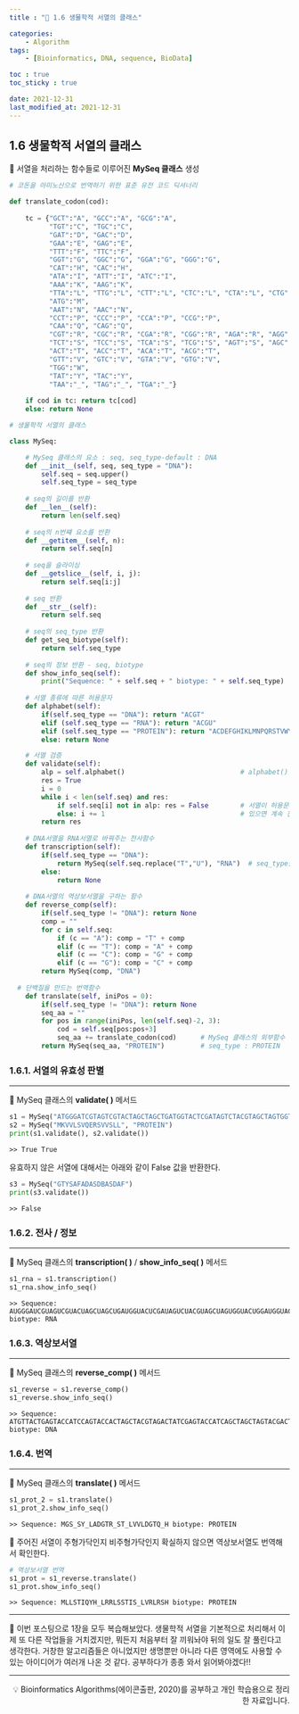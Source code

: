 ```yaml
---
title : "🧬 1.6 생물학적 서열의 클래스"

categories:
    - Algorithm
tags:
    - [Bioinformatics, DNA, sequence, BioData]

toc : true
toc_sticky : true

date: 2021-12-31
last_modified_at: 2021-12-31
---
```


## 1.6 생물학적 서열의 클래스

🧬 서열을 처리하는 함수들로 이루어진 <b>MySeq 클래스</b> 생성

```py
# 코돈을 아미노산으로 번역하기 위한 표준 유전 코드 딕셔너리 

def translate_codon(cod):
    
    tc = {"GCT":"A", "GCC":"A", "GCG":"A",
          "TGT":"C", "TGC":"C",
          "GAT":"D", "GAC":"D",
          "GAA":"E", "GAG":"E",
          "TTT":"F", "TTC":"F",
          "GGT":"G", "GGC":"G", "GGA":"G", "GGG":"G",
          "CAT":"H", "CAC":"H",
          "ATA":"I", "ATT":"I", "ATC":"I",
          "AAA":"K", "AAG":"K",
          "TTA":"L", "TTG":"L", "CTT":"L", "CTC":"L", "CTA":"L", "CTG":"L",
          "ATG":"M", 
          "AAT":"N", "AAC":"N",
          "CCT":"P", "CCC":"P", "CCA":"P", "CCG":"P",
          "CAA":"Q", "CAG":"Q",
          "CGT":"R", "CGC":"R", "CGA":"R", "CGG":"R", "AGA":"R", "AGG":"R",
          "TCT":"S", "TCC":"S", "TCA":"S", "TCG":"S", "AGT":"S", "AGC":"S",
          "ACT":"T", "ACC":"T", "ACA":"T", "ACG":"T",
          "GTT":"V", "GTC":"V", "GTA":"V", "GTG":"V",
          "TGG":"W",
          "TAT":"Y", "TAC":"Y",
          "TAA":"_", "TAG":"_", "TGA":"_"}
          
    if cod in tc: return tc[cod]
    else: return None
```
```py
# 생물학적 서열의 클래스

class MySeq:

    # MySeq 클래스의 요소 : seq, seq_type-default : DNA
    def __init__(self, seq, seq_type = "DNA"):         
        self.seq = seq.upper()
        self.seq_type = seq_type
    
    # seq의 길이를 반환
    def __len__(self):                                           
        return len(self.seq)
    
    # seq의 n번쨰 요소를 반환
    def __getitem__(self, n):                                   
        return self.seq[n]
    
    # seq을 슬라이싱
    def __getslice__(self, i, j):                               
        return self.seq[i:j]
    
    # seq 반환
    def __str__(self):                                          
        return self.seq
    
    # seq의 seq_type 반환
    def get_seq_biotype(self):                                      
        return self.seq_type
    
    # seq의 정보 반환 - seq, biotype
    def show_info_seq(self):                                     
        print("Sequence: " + self.seq + " biotype: " + self.seq_type)
        
    # 서열 종류에 따른 허용문자 
    def alphabet(self):
        if(self.seq_type == "DNA"): return "ACGT"
        elif (self.seq_type == "RNA"): return "ACGU"
        elif (self.seq_type == "PROTEIN"): return "ACDEFGHIKLMNPQRSTVWY"
        else: return None

    # 서열 검증 
    def validate(self):
        alp = self.alphabet()                             # alphabet() 메서드를 받음
        res = True
        i = 0
        while i < len(self.seq) and res:
            if self.seq[i] not in alp: res = False        # 서열이 허용문자 내에 없다면 res = False
            else: i += 1                                  # 있으면 계속 진행
        return res
    
    # DNA서열을 RNA서열로 바꿔주는 전사함수 
    def transcription(self):
        if(self.seq_type == "DNA"):
            return MySeq(self.seq.replace("T","U"), "RNA")  # seq_type을 RNA로 replace
        else:
            return None
    
    # DNA서열의 역상보서열을 구하는 함수 
    def reverse_comp(self):
        if(self.seq_type != "DNA"): return None
        comp = ""
        for c in self.seq:
            if (c == "A"): comp = "T" + comp
            elif (c == "T"): comp = "A" + comp
            elif (c == "C"): comp = "G" + comp
            elif (c == "G"): comp = "C" + comp
        return MySeq(comp, "DNA") 
    
  # 단백질을 만드는 번역함수 
    def translate(self, iniPos = 0):
        if(self.seq_type != "DNA"): return None
        seq_aa = ""
        for pos in range(iniPos, len(self.seq)-2, 3):
            cod = self.seq[pos:pos+3]
            seq_aa += translate_codon(cod)      # MySeq 클래스의 외부함수 translate_codon() - 클래스 외부함수 접근 가능
        return MySeq(seq_aa, "PROTEIN")         # seq_type : PROTEIN
```

### 1.6.1. 서열의 유효성 판별
* * *

🧬 MySeq 클래스의 <b>validate( )</b> 메서드

```py
s1 = MySeq("ATGGGATCGTAGTCGTACTAGCTAGCTGATGGTACTCGATAGTCTACGTAGCTAGTGGTACTGGATGGTACTCAGTAACAT")
s2 = MySeq("MKVVLSVQERSVVSLL", "PROTEIN")
print(s1.validate(), s2.validate())    
```
```
>> True True
```
유효하지 않은 서열에 대해서는 아래와 같이 False 값을 반환한다.
```py
s3 = MySeq("GTYSAFADASDBASDAF")
print(s3.validate())
```
```
>> False
```

### 1.6.2. 전사 / 정보
* * *

🧬 MySeq 클래스의 <b>transcription( )</b> / <b>show_info_seq( )</b> 메서드 

```py
s1_rna = s1.transcription()
s1_rna.show_info_seq()
```
```
>> Sequence: AUGGGAUCGUAGUCGUACUAGCUAGCUGAUGGUACUCGAUAGUCUACGUAGCUAGUGGUACUGGAUGGUACUCAGUAACAU biotype: RNA
```

### 1.6.3. 역상보서열
* * *

🧬 MySeq 클래스의 <b>reverse_comp( )</b> 메서드

```py
s1_reverse = s1.reverse_comp()
s1_reverse.show_info_seq()
```
```
>> Sequence: ATGTTACTGAGTACCATCCAGTACCACTAGCTACGTAGACTATCGAGTACCATCAGCTAGCTAGTACGACTACGATCCCAT biotype: DNA
```

### 1.6.4. 번역
* * *

🧬 MySeq 클래스의 <b>translate( )</b> 메서드

```py
s1_prot_2 = s1.translate()
s1_prot_2.show_info_seq() 
```
```
>> Sequence: MGS_SY_LADGTR_ST_LVVLDGTQ_H biotype: PROTEIN
```  

🧬 주어진 서열이 주형가닥인지 비주형가닥인지 확실하지 않으면 역상보서열도 번역해서 확인한다.

```py
# 역상보서열 번역
s1_prot = s1_reverse.translate()
s1_prot.show_info_seq() 
```
```
>> Sequence: MLLSTIQYH_LRRLSSTIS_LVRLRSH biotype: PROTEIN
```  
* * *
  

🧬 이번 포스팅으로 1장을 모두 복습해보았다. 생물학적 서열을 기본적으로 처리해서 이제 또 다른 작업들을 거치겠지만, 뭐든지 처음부터 잘 끼워놔야 뒤의 일도 잘 풀린다고 생각한다. 거창한 알고리즘들은 아니었지만 생명뿐만 아니라 다른 영역에도 사용할 수 있는 아이디어가 여러개 나온 것 같다. 공부하다가 종종 와서 읽어봐야겠다!!  

* * *
<div style="text-align: right">💡 Bioinformatics Algorithms(에이콘출판, 2020)를 공부하고 개인 학습용으로 정리한 자료입니다.</div>